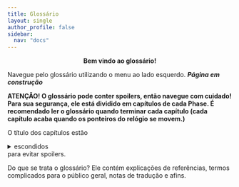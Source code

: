 ```yaml
---
title: Glossário
layout: single
author_profile: false
sidebar:
  nav: "docs"
---
```


<p align=center><b>Bem vindo ao glossário!</b></p>

Navegue pelo glossário utilizando o menu ao lado esquerdo.
***Página em construção***

**ATENÇÃO! O glossário pode conter spoilers, então navegue com cuidado! Para sua segurança, ele está dividido em capítulos de cada Phase. É recomendado ler o glossário quando terminar cada capítulo (cada capítulo acaba quando os ponteiros do relógio se movem.)**

O título dos capítulos estão <details> <summary> escondidos </summary> sim, assim mesmo </details> para evitar spoilers.


Do que se trata o glossário? Ele contém explicações de referências, termos complicados para o público geral, notas de tradução e afins.
